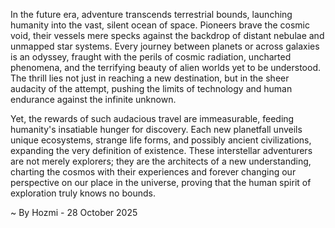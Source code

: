 
In the future era, adventure transcends terrestrial bounds, launching humanity into the vast, silent ocean of space. Pioneers brave the cosmic void, their vessels mere specks against the backdrop of distant nebulae and unmapped star systems. Every journey between planets or across galaxies is an odyssey, fraught with the perils of cosmic radiation, uncharted phenomena, and the terrifying beauty of alien worlds yet to be understood. The thrill lies not just in reaching a new destination, but in the sheer audacity of the attempt, pushing the limits of technology and human endurance against the infinite unknown.

Yet, the rewards of such audacious travel are immeasurable, feeding humanity's insatiable hunger for discovery. Each new planetfall unveils unique ecosystems, strange life forms, and possibly ancient civilizations, expanding the very definition of existence. These interstellar adventurers are not merely explorers; they are the architects of a new understanding, charting the cosmos with their experiences and forever changing our perspective on our place in the universe, proving that the human spirit of exploration truly knows no bounds.

~ By Hozmi - 28 October 2025
